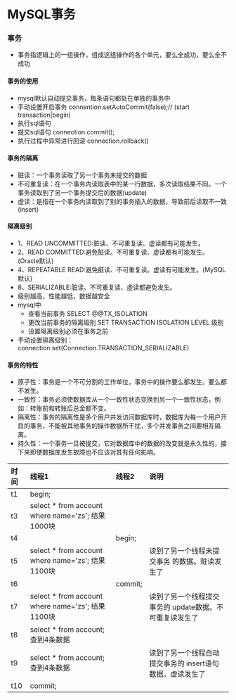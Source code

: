 # MySQL事务

### 事务

* 事务指逻辑上的一组操作，组成这组操作的各个单元，要么全成功，要么全不成功

#### 事务的使用

* mysql默认自动提交事务，每条语句都处在单独的事务中
* 手动设置开启事务 connention.setAutoCommit\(false\);// \(start transaction\|begin\)
* 执行sql语句
* 提交sql语句 connection.commit\(\);
* 执行过程中异常进行回滚  connection.rollback\(\)

#### 事务的隔离

* 脏读：一个事务读取了另一个事务未提交的数据
* 不可重复读：在一个事务内读取表中的某一行数据，多次读取结果不同。一个事务读取到了另一个事务提交后的数据\(update\)
* 虚读：是指在一个事务内读取到了别的事务插入的数据，导致前后读取不一致\(insert\)

#### 隔离级别

* 1、READ UNCOMMITTED:脏读、不可重复读、虚读都有可能发生。
* 2、READ COMMITTED:避免脏读。不可重复读、虚读都有可能发生。\(Oracle默认\)
* 4、REPEATABLE READ:避免脏读、不可重复读。虚读有可能发生。\(MySQL默认\)
* 8、SERIALIZABLE:脏读、不可重复读、虚读都避免发生。
* 级别越高，性能越低，数据越安全
* mysql中
  * 查看当前事务 SELECT @@TX\_ISOLATION
  * 更改当前事务的隔离级别 SET TRANSACTION ISOLATION LEVEL 级别
  * 设置隔离级别必须在事务之前
* 手动设置隔离级别：connection.set\(Connection.TRANSACTION\_SERIALIZABLE\)

#### 事务的特性

* 原子性：事务是一个不可分割的工作单位，事务中的操作要么都发生，要么都不发生。
* 一致性：事务必须使数据库从一个一致性状态变换到另一个一致性状态，例如：转账前和转账后总金额不变。
* 隔离性：事务的隔离性是多个用户并发访问数据库时，数据库为每一个用户开启的事务，不能被其他事务的操作数据所干扰，多个并发事务之间要相互隔离。
* 持久性：一个事务一旦被提交，它对数据库中的数据的改变就是永久性的，接下来即使数据库发生故障也不应该对其有任何影响。

| 时间 | 线程1 | 线程2 | 说明 |
| :--- | :--- | :--- | :--- |
| t1 | begin; |  |  |
| t3 | select \* from account where name='zs'; 结果1000块 |  |  |
| t4 |  | begin; |  |
| t5 | select \* from account where name='zs'; 结果1100块 |  | 读到了另一个线程未提交事务 的数据。赃读发生了 |
| t6 |  | commit; |  |
| t7 | select \* from account where name='zs'; 结果1100块 |  | 读到了另一个线程提交事务的 update数据。不可重复读发生了 |
| t8 | select \* from account; 查到4条数据 |  |  |
| t9 | select \* from account; 查到4条数据 |  | 读到了另一个线程自动提交事务的 insert语句数据。虚读发生了 |
| t10 | commit; |  |  |

